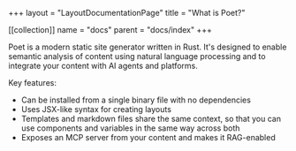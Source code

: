 +++
layout = "LayoutDocumentationPage"
title = "What is Poet?"

[[collection]]
name = "docs"
parent = "docs/index"
+++

Poet is a modern static site generator written in Rust. It's designed to enable semantic analysis of content using natural language processing and to integrate your content with AI agents and platforms.

Key features:
- Can be installed from a single binary file with no dependencies
- Uses JSX-like syntax for creating layouts
- Templates and markdown files share the same context, so that you can use components and variables in the same way across both
- Exposes an MCP server from your content and makes it RAG-enabled
